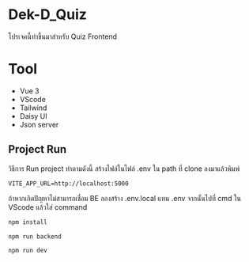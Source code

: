 # Dek-D_Quiz

โปรเจคนี้ทำขึ้นมาสำหรับ Quiz Frontend 

# Tool
- Vue 3
- VScode
- Tailwind
- Daisy UI
- Json server


## Project Run 
วิธีการ Run project ทำตามดังนี้
สร้างไฟล์ในไฟล์ .env ใน path ที่ clone ลงมาแล้วพิมพ์
```
VITE_APP_URL=http://localhost:5000
```
ถ้าหากเกิดปัญหาไม่สามารถเชื่อม BE ลองสร้าง .env.local แทน .env
จากนั้นไปที่ cmd ใน VScode แล้วใส่ command
```cmd
npm install
```

```cmd
npm run backend
```

```cmd
npm run dev
```



